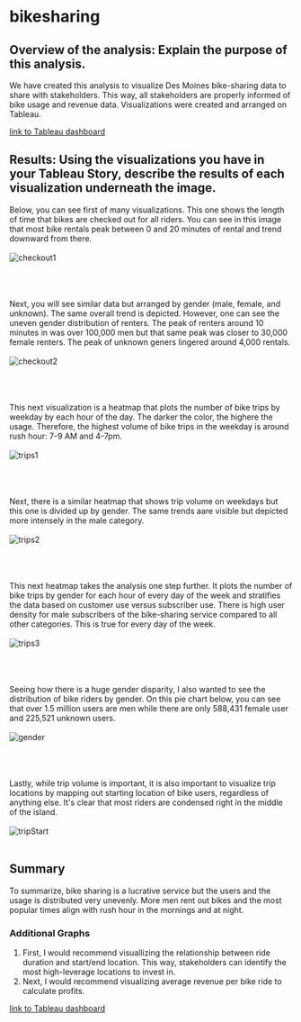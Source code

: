 # bikesharing

## Overview of the analysis: Explain the purpose of this analysis.
We have created this analysis to visualize Des Moines bike-sharing data to share with stakeholders. This way, all stakeholders are properly informed of bike usage and revenue data. Visualizations were created and arranged on Tableau.

[link to Tableau dashboard](https://public.tableau.com/profile/dorna.abdi#!/vizhome/Module14Challenge_16181970568090/BikeStory?publish=yes)

## Results: Using the visualizations you have in your Tableau Story, describe the results of each visualization underneath the image.

Below, you can see first of many visualizations. This one shows the length of time that bikes are checked out for all riders. You can see in this image that most bike rentals peak between 0 and 20 minutes of rental and trend downward from there. <br/> 
<br/> ![checkout1](checkout1.png) <br/> <br/> <br/> <br/> 

Next, you will see similar data but arranged by gender (male, female, and unknown). The same overall trend is depicted. However, one can see the uneven gender distribution of renters. The peak of renters around 10 minutes in was over 100,000 men but that same peak was closer to 30,000 female renters. The peak of unknown geners lingered around 4,000 rentals. <br/> 
<br/> ![checkout2](checkout2.png) <br/> <br/> <br/> <br/> 

This next visualization is a heatmap that plots the number of bike trips by weekday by each hour of the day. The darker the color, the highere the usage. Therefore, the highest volume of bike trips in the weekday is around rush hour: 7-9 AM and 4-7pm. <br/> 
<br/> ![trips1](trips1.png) <br/> <br/> <br/> <br/> 

Next, there is a similar heatmap that shows trip volume on weekdays but this one is divided up by gender. The same trends aare visible but depicted more intensely in the male category. <br/> 
<br/> ![trips2](trips2.png) <br/> <br/> <br/> <br/> 

This next heatmap takes the analysis one step further. It plots the number of bike trips by gender for each hour of every day of the week and stratifies the data based on customer use versus subscriber use. There is high user density for male subscribers of the bike-sharing service compared to all other categories. This is true for every day of the week. <br/> 
<br/> ![trips3](trips3.png) <br/> <br/> <br/> <br/> 

Seeing how there is a huge gender disparity, I also wanted to see the distribution of bike riders by gender. On this pie chart below, you can see that over 1.5 million users are men while there are only 588,431 female user and 225,521 unknown users. <br/> 
<br/> ![gender](gender.png) <br/> <br/> <br/> <br/> 

Lastly, while trip volume is important, it is also important to visualize trip locations by mapping out starting location of bike users, regardless of anything else. It's clear that most riders are condensed right in the middle of the island. <br/> 
<br/> ![tripStart](tripStart.png) <br/> <br/>

## Summary
To summarize, bike sharing is a lucrative service but the users and the usage is distributed very unevenly. More men rent out bikes and the most popular times align with rush hour in the mornings and at night. <br/> 

### Additional Graphs
1. First, I would recommend visuallizing the relationship between ride duration and start/end location. This way, stakeholders can identify the most high-leverage locations to invest in. 
2. Next, I would recommend visualizing average revenue per bike ride to calculate profits. 

[link to Tableau dashboard](https://public.tableau.com/profile/dorna.abdi#!/vizhome/Module14Challenge_16181970568090/BikeStory?publish=yes)
